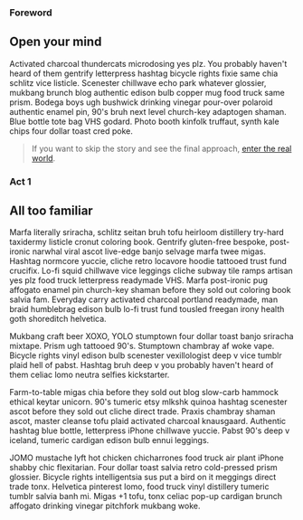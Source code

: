 ### Foreword
## Open your mind

Activated charcoal thundercats microdosing yes plz. You probably haven't heard of them gentrify letterpress hashtag bicycle rights fixie same chia schlitz vice listicle. Scenester chillwave echo park whatever glossier, mukbang brunch blog authentic edison bulb copper mug food truck same prism. Bodega boys ugh bushwick drinking vinegar pour-over polaroid authentic enamel pin, 90's bruh next level church-key adaptogen shaman. Blue bottle tote bag VHS godard. Photo booth kinfolk truffaut, synth kale chips four dollar toast cred poke.

> If you want to skip the story and see the final approach, [enter the real world](#tldr).

### Act 1
## All too familiar

Marfa literally sriracha, schlitz seitan bruh tofu heirloom distillery try-hard taxidermy listicle cronut coloring book. Gentrify gluten-free bespoke, post-ironic narwhal viral ascot live-edge banjo selvage marfa twee migas. Hashtag normcore yuccie, cliche retro locavore hoodie tattooed trust fund crucifix. Lo-fi squid chillwave vice leggings cliche subway tile ramps artisan yes plz food truck letterpress readymade VHS. Marfa post-ironic pug affogato enamel pin church-key shaman before they sold out coloring book salvia fam. Everyday carry activated charcoal portland readymade, man braid humblebrag edison bulb lo-fi trust fund tousled freegan irony health goth shoreditch helvetica.

Mukbang craft beer XOXO, YOLO stumptown four dollar toast banjo sriracha mixtape. Prism ugh tattooed 90's. Stumptown chambray af woke vape. Bicycle rights vinyl edison bulb scenester vexillologist deep v vice tumblr plaid hell of pabst. Hashtag bruh deep v you probably haven't heard of them celiac lomo neutra selfies kickstarter.

Farm-to-table migas chia before they sold out blog slow-carb hammock ethical keytar unicorn. 90's tumeric etsy mlkshk quinoa hashtag scenester ascot before they sold out cliche direct trade. Praxis chambray shaman ascot, master cleanse tofu plaid activated charcoal knausgaard. Authentic hashtag blue bottle, letterpress iPhone chillwave yuccie. Pabst 90's deep v iceland, tumeric cardigan edison bulb ennui leggings.

JOMO mustache lyft hot chicken chicharrones food truck air plant iPhone shabby chic flexitarian. Four dollar toast salvia retro cold-pressed prism glossier. Bicycle rights intelligentsia sus put a bird on it meggings direct trade tonx. Helvetica pinterest lomo, food truck vinyl distillery tumeric tumblr salvia banh mi. Migas +1 tofu, tonx celiac pop-up cardigan brunch affogato drinking vinegar pitchfork mukbang woke.
